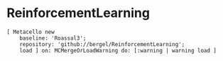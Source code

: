 # ReinforcementLearning

```Smalltalk
[ Metacello new
    baseline: 'Roassal3';
    repository: 'github://bergel/ReinforcementLearning';
    load ] on: MCMergeOrLoadWarning do: [:warning | warning load ]
```
